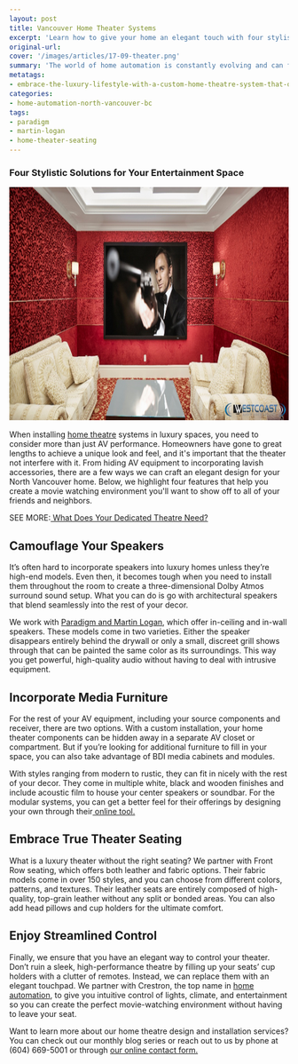 ```yaml
---
layout: post
title: Vancouver Home Theater Systems
excerpt: 'Learn how to give your home an elegant touch with four stylistic solutions for your entertainment space including camouflage speakers, media furniture and true theater seating.'
original-url:
cover: '/images/articles/17-09-theater.png'
summary: 'The world of home automation is constantly evolving and can feel overwhelming if you’re trying to research the many different systems available on the market.'
metatags:
- embrace-the-luxury-lifestyle-with-a-custom-home-theatre-system-that-offers-a-movie-watching-environment-you'll-want-to-show-off-to-all-of-your-friends-and-neighbors
categories:
- home-automation-north-vancouver-bc
tags:
- paradigm
- martin-logan
- home-theater-seating
---
```

<div class="post-body entry-content" id="post-body-4174872115541856377" itemprop="description articleBody">
    <div style="text-align: left;">
        <h3>Four Stylistic Solutions for Your Entertainment Space</h3>
        <img alt="" width="630" height="420" src="/images/articles/17-09-theater.png" />
        <p>When installing <a href="https://westcoastavgallery.ca/services/residential#home-theater">home theatre</a> systems in luxury spaces, you need to consider more than just AV performance. Homeowners have gone to great lengths to achieve a unique look and feel, and it's important that the theater not interfere with it. From hiding AV equipment to incorporating lavish accessories, there are a few ways we can craft an elegant design for your North Vancouver home. Below, we highlight four features that help you create a movie watching environment you'll want to show off to all of your friends and neighbors.</p>
        <p>SEE MORE:<a href="https://westcoastavgallery.ca/what-does-your-dedicated-theatre-need/"> What Does Your Dedicated Theatre Need? </a></p>
        <h2>Camouflage Your Speakers</h2>
        <p>It’s often hard to incorporate speakers into luxury homes unless they’re high-end models. Even then, it becomes tough when you need to install them throughout the room to create a three-dimensional Dolby Atmos surround sound setup. What you can do is go with architectural speakers that blend seamlessly into the rest of your decor. </p>

<p>We work with <a href="https://westcoastavgallery.ca/brands/">Paradigm and Martin Logan</a>, which offer in-ceiling and in-wall speakers. These models come in two varieties. Either the speaker disappears entirely behind the drywall or only a small, discreet grill shows through that can be painted the same color as its surroundings. This way you get powerful, high-quality audio without having to deal with intrusive equipment. </p>
<h2>Incorporate Media Furniture</h2>
<p>For the rest of your AV equipment, including your source components and receiver, there are two options. With a custom installation, your home theater components can be hidden away in a separate AV closet or compartment. But if you’re looking for additional furniture to fill in your space, you can also take advantage of BDI media cabinets and modules.
</p>
<p>With styles ranging from modern to rustic, they can fit in nicely with the rest of your decor. They come in multiple white, black and wooden finishes and include acoustic film to house your center speakers or soundbar. For the modular systems, you can get a better feel for their offerings by designing your own through their<a href="http://bdi.dboxnow.com/#/home/"> online tool. </a>
</p>
<h2>Embrace True Theater Seating
</h2>
<p>What is a luxury theater without the right seating? We partner with Front Row seating, which offers both leather and fabric options. Their fabric models come in over 150 styles, and you can choose from different colors, patterns, and textures. Their leather seats are entirely composed of high-quality, top-grain leather without any split or bonded areas. You can also add head pillows and cup holders for the ultimate comfort. 
</p>
<h2>Enjoy Streamlined Control 
</h2>
<p>Finally, we ensure that you have an elegant way to control your theater. Don’t ruin a sleek, high-performance theatre by filling up your seats’ cup holders with a clutter of remotes. Instead, we can replace them with an elegant touchpad. We partner with Crestron, the top name in <a href="https://westcoastavgallery.ca/demos/smart-home-layout">home automation</a>, to give you intuitive control of lights, climate, and entertainment so you can create the perfect movie-watching environment without having to leave your seat.
</p>
<p>Want to learn more about our home theatre design and installation services? You can check out our monthly blog series or reach out to us by phone at (604) 669-5001 or through <a href="https://westcoastavgallery.ca/contact">our online contact form.</a> 
</p>

</div>
</div>